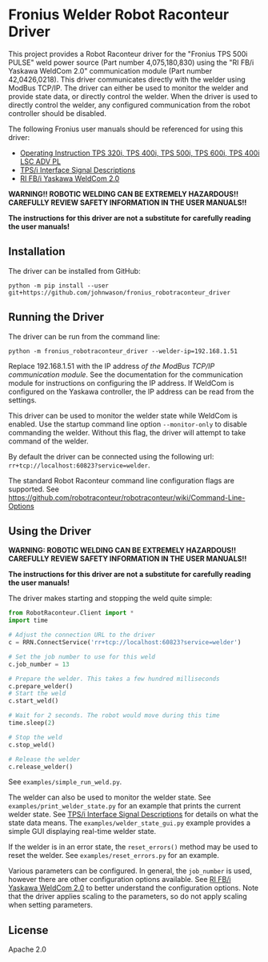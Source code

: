 # Fronius Welder Robot Raconteur Driver

This project provides a Robot Raconteur driver for the "Fronius TPS 500i PULSE" weld power source 
(Part number 4,075,180,830) using the "RI FB/i Yaskawa WeldCom 2.0" communication module (Part number 42,0426,0218).
This driver communicates directly with the welder using ModBus TCP/IP. The driver can either be used to monitor
the welder and provide state data, or directly control the welder. When the driver is used to directly control
the welder, any configured communication from the robot controller should be disabled.

The following Fronius user manuals should be referenced for using this driver:

* [Operating Instruction TPS 320i, TPS 400i, TPS 500i, TPS 600i, TPS 400i LSC ADV PL](https://www.fronius.com/~/downloads/Perfect%20Welding/Operating%20Instructions/42,0426,0114,PL.pdf)
* [TPS/i Interface Signal Descriptions](https://manuals.fronius.com/html/4204260227/en-US.html)
* [RI FB/i Yaskawa WeldCom 2.0](https://www.fronius.com/~/downloads/Perfect%20Welding/Operating%20Instructions/42%2C0426%2C0218%2CDE.pdf)

**WARNING!! ROBOTIC WELDING CAN BE EXTREMELY HAZARDOUS!! CAREFULLY REVIEW SAFETY INFORMATION IN THE USER MANUALS!!**

**The instructions for this driver are not a substitute for carefully reading the user manuals!**

## Installation

The driver can be installed from GitHub:

```
python -m pip install --user git+https://github.com/johnwason/fronius_robotraconteur_driver
```

## Running the Driver

The driver can be run from the command line:

```
python -m fronius_robotraconteur_driver --welder-ip=192.168.1.51
```

Replace 192.168.1.51 with the IP address *of the ModBus TCP/IP communication module*. See the documentation
for the communication module for instructions on configuring the IP address. If WeldCom is configured on the
Yaskawa controller, the IP address can be read from the settings.

This driver can be used to monitor the welder state while WeldCom is enabled. Use the startup command line option
`--monitor-only` to disable commanding the welder. Without this flag, the driver will attempt to take command of
the welder.

By default the driver can be connected using the following url: `rr+tcp://localhost:60823?service=welder`.

The standard Robot Raconteur command line configuration flags are supported. See 
https://github.com/robotraconteur/robotraconteur/wiki/Command-Line-Options

## Using the Driver

**WARNING: ROBOTIC WELDING CAN BE EXTREMELY HAZARDOUS!! CAREFULLY REVIEW SAFETY INFORMATION IN THE USER MANUALS!!**

**The instructions for this driver are not a substitute for carefully reading the user manuals!**

The driver makes starting and stopping the weld quite simple:

```python
from RobotRaconteur.Client import *
import time

# Adjust the connection URL to the driver
c = RRN.ConnectService('rr+tcp://localhost:60823?service=welder')

# Set the job number to use for this weld
c.job_number = 13

# Prepare the welder. This takes a few hundred milliseconds
c.prepare_welder()
# Start the weld
c.start_weld()

# Wait for 2 seconds. The robot would move during this time
time.sleep(2)

# Stop the weld
c.stop_weld()

# Release the welder
c.release_welder()
```

See `examples/simple_run_weld.py`.

The welder can also be used to monitor the welder state. See `examples/print_welder_state.py` for an example
that prints the current welder state. See [TPS/i Interface Signal Descriptions](https://manuals.fronius.com/html/4204260227/en-US.html)
for details on what the state data means. The `examples/welder_state_gui.py` example provides a simple GUI displaying
real-time welder state.

If the welder is in an error state, the `reset_errors()` method may be used to reset the welder. See
`examples/reset_errors.py` for an example.

Various parameters can be configured. In general, the `job_number` is used, however there are other
configuration options available. See [RI FB/i Yaskawa WeldCom 2.0](https://www.fronius.com/~/downloads/Perfect%20Welding/Operating%20Instructions/42%2C0426%2C0218%2CDE.pdf)
to better understand the configuration options. Note that the driver applies scaling to the parameters,
so do not apply scaling when setting parameters.

## License

Apache 2.0



